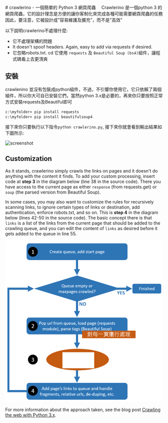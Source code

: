 <properties LandingPageTags="Python,webscraping,webcrawling" />
# crawlerino 
- 一個簡單的 Python 3 網頁爬蟲　
Crawlerino 是一個python 3 的網頁爬蟲，它的設計理念是方便的讓你客制化來完成各種可能需要網頁爬蟲的任務
因此，要注意，它被設計成”容易維護及擴充”，而不是”高效”　

以下說明crawlerino不處理什麼:

* 它不處理架構的問題
* It doesn't spoof headers. Again, easy to add via requests if desired.
* 它忽略robots.txt.
cd 
它使用 ```requests``` 及 ```Beautiful Soup (bs4)```組件，讓程式碼看上去更清爽


## 安裝
crawlenino 並沒有包裝成python組件，不過，不引響你使用它，它只依賴了兩個組件，所以你大可自已安裝它們，當然python 3.x是必要的，再來你只要按照正常方式安裝requests及Beautiful即可

```
c:\myfolder> pip install requests
c:\myfolder> pip install beautifulsoup4
```
接下來你只要執行以下指令```python crawlerino.py```, 接下來你就會看到輸出結果如下圖所示:

![screenshot](images/testrun.png)

## Customization
As it stands, crawlerino simply crawls the links on pages and it doesn't do anything with the content it finds. To add your custom processing, insert code at **step 3** in the diagram below (line 38 in the source code). There you have access to the current page as either ```response``` (from requests.get) or ```soup``` (the parsed version from Beautiful Soup).

In some cases, you may also want to customize the rules for recursively scanning links, to ignore certain types of links or destination, add authentication, enforce robots.txt, and so on. This is **step 4** in the diagram below (lines 42-50 in the source code). The basic concept there is that ```links``` is a list of the links from the current page that should be added to the crawling queue, and you can edit the content of ```links``` as desired before it gets added to the queue in line 55.

![flowchart](images/flowchart.png)

For more information about the approach taken, see the blog post [Crawling the web with Python 3.x](http://mahugh.com/2015/12/12/crawling-the-web-with-python-3-x/).
